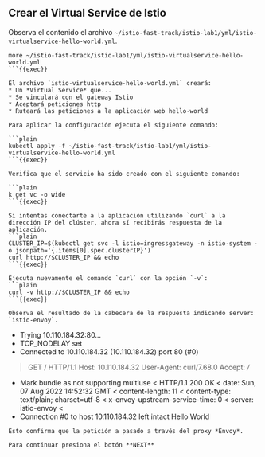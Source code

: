 ## Crear el Virtual Service de Istio

Observa el contenido el archivo `~/istio-fast-track/istio-lab1/yml/istio-virtualservice-hello-world.yml`.

```plain
more ~/istio-fast-track/istio-lab1/yml/istio-virtualservice-hello-world.yml
```{{exec}}

El archivo `istio-virtualservice-hello-world.yml` creará:
* Un *Virtual Service* que...
* Se vinculará con el gateway Istio
* Aceptará peticiones http
* Ruteará las peticiones a la aplicación web hello-world

Para aplicar la configuración ejecuta el siguiente comando:

```plain
kubectl apply -f ~/istio-fast-track/istio-lab1/yml/istio-virtualservice-hello-world.yml
```{{exec}}

Verifica que el servicio ha sido creado con el siguiente comando:

```plain
k get vc -o wide
```{{exec}}

Si intentas conectarte a la aplicación utilizando `curl` a la dirección IP del clúster, ahora sí recibirás respuesta de la aplicación.
```plain
CLUSTER_IP=$(kubectl get svc -l istio=ingressgateway -n istio-system -o jsonpath='{.items[0].spec.clusterIP}')
curl http://$CLUSTER_IP && echo
```{{exec}}

Ejecuta nuevamente el comando `curl` con la opción `-v`:
```plain
curl -v http://$CLUSTER_IP && echo
```{{exec}}

Observa el resultado de la cabecera de la respuesta indicando server: `istio-envoy`.
```
* Trying 10.110.184.32:80...
* TCP_NODELAY set
* Connected to 10.110.184.32 (10.110.184.32) port 80 (#0)
> GET / HTTP/1.1
> Host: 10.110.184.32
> User-Agent: curl/7.68.0
> Accept: */*
> 
* Mark bundle as not supporting multiuse
< HTTP/1.1 200 OK
< date: Sun, 07 Aug 2022 14:52:32 GMT
< content-length: 11
< content-type: text/plain; charset=utf-8
< x-envoy-upstream-service-time: 0
< server: istio-envoy
< 
* Connection #0 to host 10.110.184.32 left intact
Hello World
```
Esto confirma que la petición a pasado a través del proxy *Envoy*.

Para continuar presiona el botón **NEXT**

